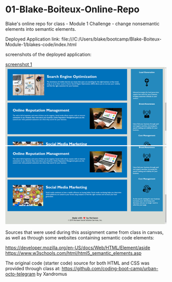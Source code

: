 # 01-Blake-Boiteux-Online-Repo
Blake's online repo for class - Module 1 Challenge - change nonsemantic elements into semantic elements.

Deployed Application link: file:///C:/Users/blake/bootcamp/Blake-Boiteux-Module-1/blakes-code/index.html

screenshots of the deployed application:

[screenshot 1](image.png)
![screenshot 2](image-1.png)
![screenshot 3](image-2.png)




Sources that were used during this assignment came from class in canvas, as well as through some websites containing semantic code elements:

https://developer.mozilla.org/en-US/docs/Web/HTML/Element/aside
https://www.w3schools.com/html/html5_semantic_elements.asp

The original code (starter code) source for both HTML and CSS was provided through class at: https://github.com/coding-boot-camp/urban-octo-telegram by Xandromus

